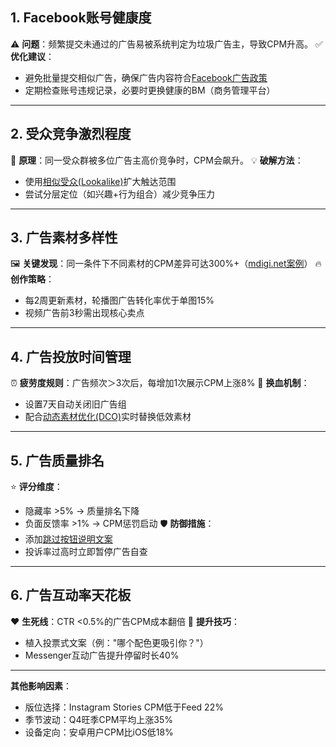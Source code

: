 ## 1. Facebook账号健康度
⚠️ **问题**：频繁提交未通过的广告易被系统判定为垃圾广告主，导致CPM升高。
✅ **优化建议**：
   - 避免批量提交相似广告，确保广告内容符合[Facebook广告政策](https://ftargeting.com)
   - 定期检查账号违规记录，必要时更换健康的BM（商务管理平台）

---

## 2. 受众竞争激烈程度
🎯 **原理**：同一受众群被多位广告主高价竞争时，CPM会飙升。
💡 **破解方法**：
   - 使用[相似受众(Lookalike)](https://globalgrowthco.com)扩大触达范围
   - 尝试分层定位（如兴趣+行为组合）减少竞争压力

---

## 3. 广告素材多样性
🖼️ **关键发现**：同一条件下不同素材的CPM差异可达300%+（[mdigi.net案例](https://mdigi.net)）
🔥 **创作策略**：
   - 每2周更新素材，轮播图广告转化率优于单图15%
   - 视频广告前3秒需出现核心卖点

---

## 4. 广告投放时间管理
⏰ **疲劳度规则**：广告频次＞3次后，每增加1次展示CPM上涨8%
🔄 **换血机制**：
   - 设置7天自动关闭旧广告组
   - 配合[动态素材优化(DCO)](https://lebesgue.io)实时替换低效素材

---

## 5. 广告质量排名
⭐ **评分维度**：
   - 隐藏率 >5% → 质量排名下降
   - 负面反馈率 >1% → CPM惩罚启动
🛡️ **防御措施**：
   - 添加[跳过按钮说明文案](https://welly.tw)
   - 投诉率过高时立即暂停广告自查

---

## 6. 广告互动率天花板
❤️ **生死线**：CTR <0.5%的广告CPM成本翻倍
🚀 **提升技巧**：
   - 植入投票式文案（例："哪个配色更吸引你？"）
   - Messenger互动广告提升停留时长40%

---

**其他影响因素**：
- 版位选择：Instagram Stories CPM低于Feed 22%
- 季节波动：Q4旺季CPM平均上涨35%
- 设备定向：安卓用户CPM比iOS低18%
